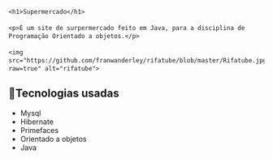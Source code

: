 
    <h1>Supermercado</h1>

    <p>É um site de surpermercado feito em Java, para a disciplina de Programação Orientado a objetos.</p>

    <img src="https://github.com/franwanderley/rifatube/blob/master/Rifatube.jpg?raw=true" alt="rifatube">

<h2> <g-emoji class="g-emoji" alias="rocket" fallback-src="https://github.githubassets.com/images/icons/emoji/unicode/1f680.png">🚀</g-emoji>Tecnologias usadas </h2> 
<ul>
    <li>Mysql</li>
    <li>Hibernate</li>
    <li>Primefaces</li>
    <li>Orientado a objetos</li>
    <li>Java</li>
    
</ul>
